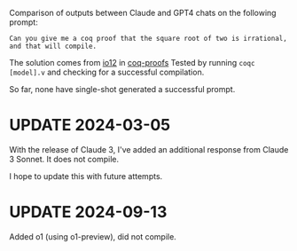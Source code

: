Comparison of outputs between Claude and GPT4 chats on the following prompt:

`Can you give me a coq proof that the square root of two is irrational, and that will compile.`

The solution comes from [io12](https://github.com/io12) in [coq-proofs](https://github.com/io12/coq-proofs/tree/master)
Tested by running `coqc [model].v` and checking for a successful compilation.

So far, none have single-shot generated a successful prompt.

# UPDATE 2024-03-05

With the release of Claude 3, I've added an additional response from Claude 3 Sonnet. It does not compile.

I hope to update this with future attempts.

# UPDATE 2024-09-13

Added o1 (using o1-preview), did not compile.

